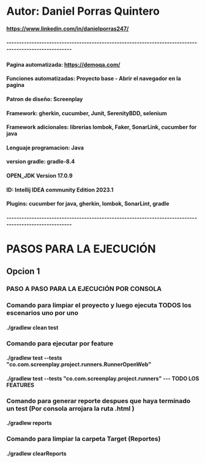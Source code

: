 # Autor: Daniel Porras Quintero
#### https://www.linkedin.com/in/danielporras247/
##### ------------------------------------------------------------------------------------------------------
#### Pagina automatizada: https://demoqa.com/
#### Funciones automatizadas: Proyecto base - Abrir el navegador en la pagina
#### Patron de diseño: Screenplay
#### Framework: gherkin, cucumber, Junit, SerenityBDD, selenium
#### Framework adicionales: librerias lombok, Faker, SonarLink, cucumber for java
#### Lenguaje programacion: Java
#### version gradle: gradle-8.4
#### OPEN_JDK Version 17.0.9
#### ID: Intellij IDEA community Edition 2023.1
#### Plugins: cucumber for java, gherkin, lombok, SonarLint, gradle
##### ------------------------------------------------------------------------------------------------------
# PASOS PARA LA EJECUCIÓN

## Opcion 1
### PASO A PASO PARA LA EJECUCIÓN POR CONSOLA

### Comando para limpiar el proyecto y luego ejecuta TODOS los escenarios uno por uno
#### ./gradlew clean test

### Comando para ejecutar por feature
#### ./gradlew test --tests "co.com.screenplay.project.runners.RunnerOpenWeb"
#### ./gradlew test --tests "co.com.screenplay.project.runners" --- TODO LOS FEATURES

### Comando para generar reporte despues que haya terminado un test (Por consola arrojara la ruta .html )
#### ./gradlew reports

### Comando para limpiar la carpeta Target (Reportes)
#### ./gradlew clearReports
